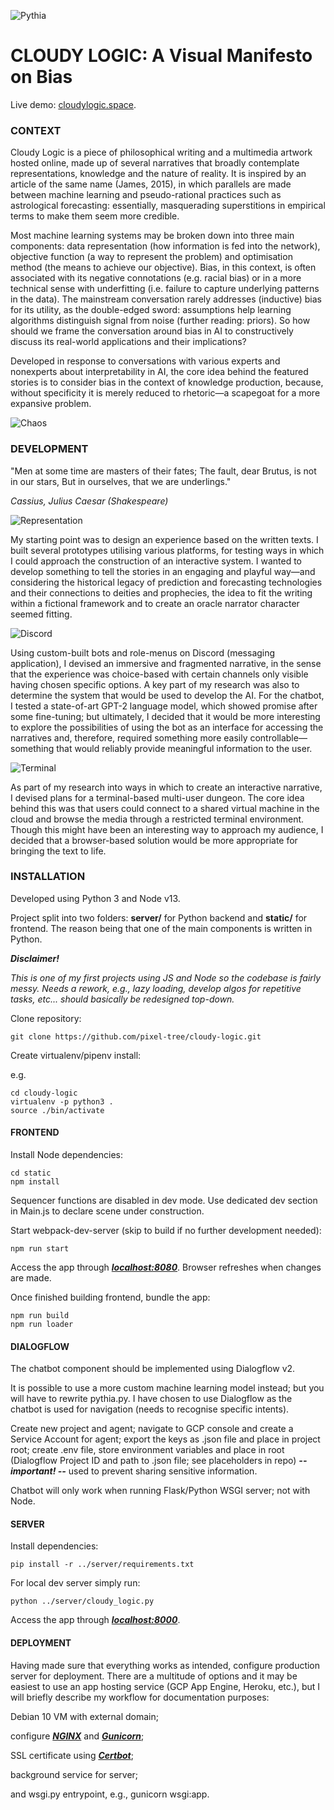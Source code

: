 ![Pythia](./README/pythia.gif)

# CLOUDY LOGIC: A Visual Manifesto on Bias

Live demo: [cloudylogic.space](https://cloudylogic.space).

### CONTEXT

Cloudy Logic is a piece of philosophical writing and a multimedia artwork hosted online, made up of several narratives that broadly contemplate representations, knowledge and the nature of reality. It is inspired by an article of the same name (James, 2015), in which parallels are made between machine learning and pseudo-rational practices such as astrological forecasting: essentially, masquerading superstitions in empirical terms to make them seem more credible.

Most machine learning systems may be broken down into three main components: data representation (how information is fed into the network), objective function (a way to represent the problem) and optimisation method (the means to achieve our objective). Bias, in this context, is often associated with its negative connotations (e.g. racial bias) or in a more technical sense with underfitting (i.e. failure to capture underlying patterns in the data). The mainstream conversation rarely addresses (inductive) bias for its utility, as the double-edged sword: assumptions help learning algorithms distinguish signal from noise (further reading: priors). So how should we frame the conversation around bias in AI to constructively discuss its real-world applications and their implications?

Developed in response to conversations with various experts and nonexperts about interpretability in AI, the core idea behind the featured stories is to consider bias in the context of knowledge production, because, without specificity it is merely reduced to rhetoric—a scapegoat for a more expansive problem.

![Chaos](./README/chaos.gif)

### DEVELOPMENT

"Men at some time are masters of their fates;
The fault, dear Brutus, is not in our stars,
But in ourselves, that we are underlings."

*Cassius, Julius Caesar (Shakespeare)*

![Representation](./README/representation.png)

My starting point was to design an experience based on the written texts. I built several prototypes utilising various platforms, for testing ways in which I could approach the construction of an interactive system. I wanted to develop something to tell the stories in an engaging and playful way—and considering the historical legacy of prediction and forecasting technologies and their connections to deities and prophecies, the idea to fit the writing within a fictional framework and to create an oracle narrator character seemed fitting.

![Discord](./README/discord.png)

Using custom-built bots and role-menus on Discord (messaging application), I devised an immersive and fragmented narrative, in the sense that the experience was choice-based with certain channels only visible having chosen specific options. A key part of my research was also to determine the system that would be used to develop the AI. For the chatbot, I tested a state-of-art GPT-2 language model, which showed promise after some fine-tuning; but ultimately, I decided that it would be more interesting to explore the possibilities of using the bot as an interface for accessing the narratives and, therefore, required something more easily controllable—something that would reliably provide meaningful information to the user.

![Terminal](./README/terminal.png)

As part of my research into ways in which to create an interactive narrative, I devised plans for a terminal-based multi-user dungeon. The core idea behind this was that users could connect to a shared virtual machine in the cloud and browse the media through a restricted terminal environment. Though this might have been an interesting way to approach my audience, I decided that a browser-based solution would be more appropriate for bringing the text to life.

### INSTALLATION

Developed using Python 3 and Node v13.

Project split into two folders: **server/** for Python backend and **static/** for frontend. The reason being that one of the main components is written in Python.

***Disclaimer!***

*This is one of my first projects using JS and Node so the codebase is fairly messy. Needs a rework, e.g., lazy loading, develop algos for repetitive tasks, etc... should basically be redesigned top-down.*

Clone repository:

```
git clone https://github.com/pixel-tree/cloudy-logic.git
```

Create virtualenv/pipenv install:

e.g.

```
cd cloudy-logic
virtualenv -p python3 .
source ./bin/activate
```

#### FRONTEND

Install Node dependencies:

```
cd static
npm install
```

Sequencer functions are disabled in dev mode. Use dedicated dev section in Main.js to declare scene under construction.

Start webpack-dev-server (skip to build if no further development needed):

```
npm run start
```

Access the app through ***[localhost:8080](http://localhost:8080)***. Browser refreshes when changes are made.

Once finished building frontend, bundle the app:

```
npm run build
npm run loader
```

#### DIALOGFLOW

The chatbot component should be implemented using Dialogflow v2.

It is possible to use a more custom machine learning model instead; but you will have to rewrite pythia.py. I have chosen to use Dialogflow as the chatbot is used for navigation (needs to recognise specific intents).

Create new project and agent; navigate to GCP console and create a Service Account for agent; export the keys as .json file and place in project root; create .env file, store environment variables and place in root (Dialogflow Project ID and path to .json file; see placeholders in repo) ***-- important! --*** used to prevent sharing sensitive information.

Chatbot will only work when running Flask/Python WSGI server; not with Node.

#### SERVER

Install dependencies:

```
pip install -r ../server/requirements.txt
```

For local dev server simply run:

```
python ../server/cloudy_logic.py
```

Access the app through ***[localhost:8000](http://localhost:8000)***.

#### DEPLOYMENT

Having made sure that everything works as intended, configure production server for deployment. There are a multitude of options and it may be easiest to use an app hosting service (GCP App Engine, Heroku, etc.), but I will briefly describe my workflow for documentation purposes:

Debian 10 VM with external domain;

configure ***[NGINX](http://nginx.org/en/docs/beginners_guide.html#conf_structure)*** and ***[Gunicorn](https://docs.gunicorn.org/en/stable/index.html)***;

SSL certificate using ***[Certbot](https://certbot.eff.org/lets-encrypt/ubuntubionic-nginx)***;

background service for server;

and wsgi.py entrypoint, e.g., gunicorn wsgi:app.
